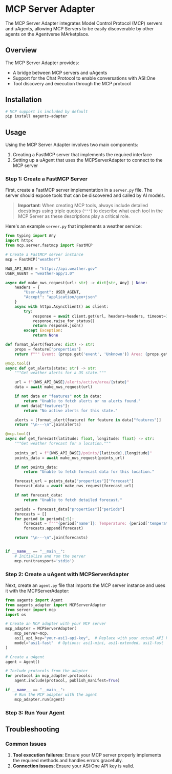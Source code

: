# MCP Server Adapter

The MCP Server Adapter integrates Model Control Protocol (MCP) servers and uAgents, allowing MCP Servers to be easily discoverable by other agents on the Agentverse MArketplace.

## Overview

The MCP Server Adapter provides:

- A bridge between MCP servers and uAgents
- Support for the Chat Protocol to enable conversations with ASI:One
- Tool discovery and execution through the MCP protocol

## Installation

```bash
# MCP support is included by default
pip install uagents-adapter
```

## Usage

Using the MCP Server Adapter involves two main components:

1. Creating a FastMCP server that implements the required interface
2. Setting up a uAgent that uses the MCPServerAdapter to connect to the MCP server

### Step 1: Create a FastMCP Server

First, create a FastMCP server implementation in a `server.py` file. The server should expose tools that can be discovered and called by AI models.

> **Important**: When creating MCP tools, always include detailed docstrings using triple quotes (`"""`) to describe what each tool in the MCP Server as these descriptions play a critical role.

Here's an example `server.py` that implements a weather service:

```python
from typing import Any
import httpx
from mcp.server.fastmcp import FastMCP

# Create a FastMCP server instance
mcp = FastMCP("weather")

NWS_API_BASE = "https://api.weather.gov"
USER_AGENT = "weather-app/1.0"

async def make_nws_request(url: str) -> dict[str, Any] | None:
    headers = {
        "User-Agent": USER_AGENT,
        "Accept": "application/geo+json"
    }
    async with httpx.AsyncClient() as client:
        try:
            response = await client.get(url, headers=headers, timeout=30.0)
            response.raise_for_status()
            return response.json()
        except Exception:
            return None

def format_alert(feature: dict) -> str:
    props = feature["properties"]
    return f""" Event: {props.get('event', 'Unknown')} Area: {props.get('areaDesc', 'Unknown')} Severity: {props.get('severity', 'Unknown')} Description: {props.get('description', 'No description available')} Instructions: {props.get('instruction', 'No specific instructions provided')}"""

@mcp.tool()
async def get_alerts(state: str) -> str:
    """Get weather alerts for a US state."""

    url = f"{NWS_API_BASE}/alerts/active/area/{state}"
    data = await make_nws_request(url)

    if not data or "features" not in data:
        return "Unable to fetch alerts or no alerts found."
    if not data["features"]:
        return "No active alerts for this state."

    alerts = [format_alert(feature) for feature in data["features"]]
    return "\n---\n".join(alerts)

@mcp.tool()
async def get_forecast(latitude: float, longitude: float) -> str:
    """Get weather forecast for a location."""
    
    points_url = f"{NWS_API_BASE}/points/{latitude},{longitude}"
    points_data = await make_nws_request(points_url)

    if not points_data:
        return "Unable to fetch forecast data for this location."

    forecast_url = points_data["properties"]["forecast"]
    forecast_data = await make_nws_request(forecast_url)

    if not forecast_data:
        return "Unable to fetch detailed forecast."

    periods = forecast_data["properties"]["periods"]
    forecasts = []
    for period in periods[:5]:
        forecast = f"""{period['name']}: Temperature: {period['temperature']}°{period['temperatureUnit']} Wind: {period['windSpeed']} {period['windDirection']} Forecast: {period['detailedForecast']}"""
        forecasts.append(forecast)

    return "\n---\n".join(forecasts)


if __name__ == "__main__":
    # Initialize and run the server
    mcp.run(transport='stdio')
```

### Step 2: Create a uAgent with MCPServerAdapter

Next, create an `agent.py` file that imports the MCP server instance and uses it with the MCPServerAdapter:

```python
from uagents import Agent
from uagents_adapter import MCPServerAdapter
from server import mcp
import os

# Create an MCP adapter with your MCP server
mcp_adapter = MCPServerAdapter(
    mcp_server=mcp, 
    asi1_api_key="your-asi1-api-key",  # Replace with your actual API key
    model="asi1-fast"  # Options: asi1-mini, asi1-extended, asi1-fast
)

# Create a uAgent
agent = Agent()

# Include protocols from the adapter
for protocol in mcp_adapter.protocols:
    agent.include(protocol, publish_manifest=True)

if __name__ == "__main__":
    # Run the MCP adapter with the agent
    mcp_adapter.run(agent)
```

### Step 3: Run Your Agent


## Troubleshooting

### Common Issues

1. **Tool execution failures**: Ensure your MCP server properly implements the required methods and handles errors gracefully.
2. **Connection issues**: Ensure your ASI:One API key is valid.

